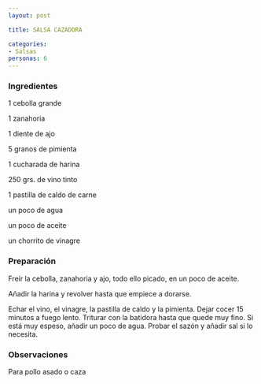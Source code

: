 ```yaml
---
layout: post

title: SALSA CAZADORA

categories:
- Salsas
personas: 6 
---
```


<h3>Ingredientes</h3>
1 cebolla grande

1 zanahoria

1 diente de ajo

5 granos de pimienta

1 cucharada de harina

250 grs. de vino tinto

1 pastilla de caldo de carne

un poco de agua

un poco de aceite

un chorrito de vinagre

<h3>Preparación</h3>
Freír la cebolla, zanahoria y ajo, todo ello picado, en un poco de aceite.

Añadir la harina y revolver hasta que empiece a dorarse.

Echar el vino, el vinagre, la pastilla de caldo y la pimienta. Dejar cocer 15 minutos a fuego lento.           Triturar con la batidora hasta que quede muy fino.           Si está muy espeso, añadir un poco de agua.           Probar el sazón y añadir sal si lo necesita.

<h3>Observaciones</h3>
Para pollo asado o caza

